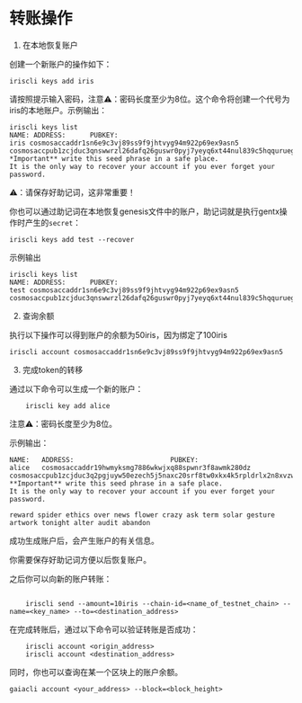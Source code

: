 # 转账操作

1. 在本地恢复账户

创建一个新账户的操作如下：

```
iriscli keys add iris 
```

请按照提示输入密码，注意⚠️：密码长度至少为8位。这个命令将创建一个代号为iris的本地账户。示例输出：

```
iriscli keys list
NAME: ADDRESS:      PUBKEY:
iris cosmosaccaddr1sn6e9c3vj89ss9f9jhtvyg94m922p69ex9asn5 cosmosaccpub1zcjduc3qnswwrzl26dafq26guswr0pyj7yeyq6xt44nul839c5hqquruegestlsjfq
*Important** write this seed phrase in a safe place.
It is the only way to recover your account if you ever forget your password.
```
⚠️：请保存好助记词，这非常重要！

你也可以通过助记词在本地恢复genesis文件中的账户，助记词就是执行gentx操作时产生的`secret`：

```
iriscli keys add test --recover
```

示例输出

```
iriscli keys list
NAME: ADDRESS:      PUBKEY:
test cosmosaccaddr1sn6e9c3vj89ss9f9jhtvyg94m922p69ex9asn5 cosmosaccpub1zcjduc3qnswwrzl26dafq26guswr0pyj7yeyq6xt44nul839c5hqquruegestlsjfq
```

2. 查询余额

执行以下操作可以得到账户的余额为50iris，因为绑定了100iris

```
iriscli account cosmosaccaddr1sn6e9c3vj89ss9f9jhtvyg94m922p69ex9asn5
```


3. 完成token的转移

通过以下命令可以生成一个新的账户：

```
	iriscli key add alice

```
注意⚠️：密码长度至少为8位。

示例输出：
```
NAME:	ADDRESS:						PUBKEY:
alice	cosmosaccaddr19hwmyksmg7886wkwjxq88spwnr3f8awmk280dz	cosmosaccpub1zcjduc3q2pgjuyw50ezech5j5naxc20srf8tw0xkx4k5rpldrlx2n8xvzw7qj63snp
**Important** write this seed phrase in a safe place.
It is the only way to recover your account if you ever forget your password.

reward spider ethics over news flower crazy ask term solar gesture artwork tonight alter audit abandon
```
成功生成账户后，会产生账户的有关信息。

你需要保存好助记词方便以后恢复账户。

之后你可以向新的账户转账：

```

    iriscli send --amount=10iris --chain-id=<name_of_testnet_chain> --name=<key_name> --to=<destination_address>
```

在完成转账后，通过以下命令可以验证转账是否成功：
```
    iriscli account <origin_address>
    iriscli account <destination_address>
```

同时，你也可以查询在某一个区块上的账户余额。
```
gaiacli account <your_address> --block=<block_height>
```
